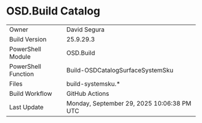﻿# OSD.Build Catalog

| | |
|-|-|
| Owner | David Segura |
| Build Version | 25.9.29.3 |
| PowerShell Module | OSD.Build |
| PowerShell Function | Build-OSDCatalogSurfaceSystemSku |
| Files | build-systemsku.* |
| Build Workflow | GitHub Actions |
| Last Update | Monday, September 29, 2025 10:06:38 PM UTC |
